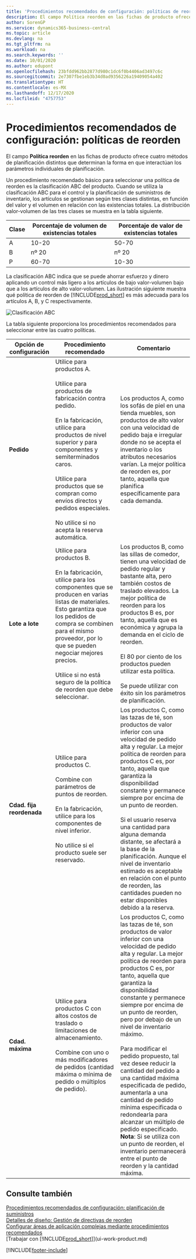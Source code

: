 ```yaml
---
title: 'Procedimientos recomendados de configuración: políticas de reorden | Documentos de Microsoft'
description: El campo Política reorden en las fichas de producto ofrece cuatro métodos de planificación distintos que determinan la forma en que interactúan los parámetros individuales de planificación.
author: SorenGP
ms.service: dynamics365-business-central
ms.topic: article
ms.devlang: na
ms.tgt_pltfrm: na
ms.workload: na
ms.search.keywords: ''
ms.date: 10/01/2020
ms.author: edupont
ms.openlocfilehash: 23bfdd962bb2877d980c1dc6f0b4406ad3497c6c
ms.sourcegitcommit: 2e7307fbe1eb3b34d0ad9356226a19409054a402
ms.translationtype: HT
ms.contentlocale: es-MX
ms.lasthandoff: 12/17/2020
ms.locfileid: "4757753"
---
```

# <a name="setup-best-practices-reordering-policies"></a>Procedimientos recomendados de configuración: políticas de reorden
El campo **Política reorden** en las fichas de producto ofrece cuatro métodos de planificación distintos que determinan la forma en que interactúan los parámetros individuales de planificación.  

Un procedimiento recomendado básico para seleccionar una política de reorden es la clasificación ABC del producto. Cuando se utiliza la clasificación ABC para el control y la planificación de suministros de inventario, los artículos se gestionan según tres clases distintas, en función del valor y el volumen en relación con las existencias totales. La distribución valor-volumen de las tres clases se muestra en la tabla siguiente.

|Clase|Porcentaje de volumen de existencias totales|Porcentaje de valor de existencias totales|
|-----|-----------------------------|----------------------------|
|A|10-20|50-70|
|B|nº 20|nº 20|
|P|60-70|10-30|

La clasificación ABC indica que se puede ahorrar esfuerzo y dinero aplicando un control más ligero a los artículos de bajo valor-volumen bajo que a los artículos de alto valor-volumen. Las ilustración siguiente muestra qué política de reorden de [!INCLUDE[prod_short](includes/prod_short.md)] es más adecuada para los artículos A, B, y C respectivamente.

![Clasificación ABC](media/abc_classification.png "abc_classification")

La tabla siguiente proporciona los procedimientos recomendados para seleccionar entre las cuatro políticas.  

|Opción de configuración|Procedimiento recomendado|Comentario|  
|------------------|-------------------|-------------|  
|**Pedido**|Utilice para productos A.<br /><br /> Utilice para productos de fabricación contra pedido.<br /><br /> En la fabricación, utilice para productos de nivel superior y para componentes y semiterminados caros.<br /><br /> Utilice para productos que se compran como envíos directos y pedidos especiales.<br /><br /> No utilice si no acepta la reserva automática.|Los productos A, como los sofás de piel en una tienda muebles, son productos de alto valor con una velocidad de pedido baja e irregular donde no se acepta el inventario o los atributos necesarios varían. La mejor política de reorden es, por tanto, aquella que planifica específicamente para cada demanda.|  
|**Lote a lote**|Utilice para productos B.<br /><br /> En la fabricación, utilice para los componentes que se producen en varias listas de materiales. Esto garantiza que los pedidos de compra se combinen para el mismo proveedor, por lo que se pueden negociar mejores precios.<br /><br /> Utilice si no está seguro de la política de reorden que debe seleccionar.|Los productos B, como las sillas de comedor, tienen una velocidad de pedido regular y bastante alta, pero también costos de traslado elevados. La mejor política de reorden para los productos B es, por tanto, aquella que es económica y agrupa la demanda en el ciclo de reorden.<br /><br /> El 80 por ciento de los productos pueden utilizar esta política.<br /><br /> Se puede utilizar con éxito sin los parámetros de planificación.|  
|**Cdad. fija reordenada**|Utilice para productos C.<br /><br /> Combine con parámetros de puntos de reorden.<br /><br /> En la fabricación, utilice para los componentes de nivel inferior.<br /><br /> No utilice si el producto suele ser reservado.|Los productos C, como las tazas de té, son productos de valor inferior con una velocidad de pedido alta y regular. La mejor política de reorden para productos C es, por tanto, aquella que garantiza la disponibilidad constante y permanece siempre por encima de un punto de reorden.<br /><br /> Si el usuario reserva una cantidad para alguna demanda distante, se afectará a la base de la planificación. Aunque el nivel de inventario estimado es aceptable en relación con el punto de reorden, las cantidades pueden no estar disponibles debido a la reserva.|  
|**Cdad. máxima**|Utilice para productos C con altos costos de traslado o limitaciones de almacenamiento.<br /><br /> Combine con uno o más modificadores de pedidos (cantidad máxima o mínima de pedido o múltiplos de pedido).|Los productos C, como las tazas de té, son productos de valor inferior con una velocidad de pedido alta y regular. La mejor política de reorden para productos C es, por tanto, aquella que garantiza la disponibilidad constante y permanece siempre por encima de un punto de reorden, pero por debajo de un nivel de inventario máximo.<br /><br /> Para modificar el pedido propuesto, tal vez desee reducir la cantidad del pedido a una cantidad máxima especificada de pedido, aumentarla a una cantidad de pedido mínima especificada o redondearla para alcanzar un múltiplo de pedido especificado. **Nota**: Si se utiliza con un punto de reorden, el inventario permanecerá entre el punto de reorden y la cantidad máxima.|  

## <a name="see-also"></a>Consulte también  
 [Procedimientos recomendados de configuración: planificación de suministros](setup-best-practices-supply-planning.md)   
 [Detalles de diseño: Gestión de directivas de reorden](design-details-handling-reordering-policies.md)   
 [Configurar áreas de aplicación complejas mediante procedimientos recomendados](set-up-complex-application-areas-using-best-practices.md)  
 [Trabajar con [!INCLUDE[prod_short](includes/prod_short.md)]](ui-work-product.md)


[!INCLUDE[footer-include](includes/footer-banner.md)]